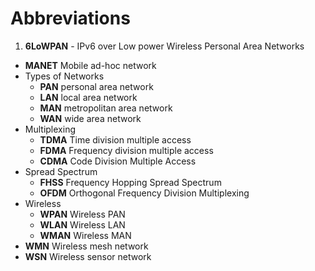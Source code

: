# Abbreviations

1. **6LoWPAN** - IPv6 over Low power Wireless Personal Area Networks
- **MANET** Mobile ad-hoc network
- Types of Networks
  - **PAN** personal area network
  - **LAN** local area network
  - **MAN** metropolitan area network
  - **WAN** wide area network
- Multiplexing
  - **TDMA** Time division multiple access
  - **FDMA** Frequency division multiple access
  - **CDMA** Code Division Multiple Access
- Spread Spectrum
  - **FHSS** Frequency Hopping Spread Spectrum
  - **OFDM** Orthogonal Frequency Division Multiplexing
- Wireless
  - **WPAN** Wireless PAN
  - **WLAN** Wireless LAN
  - **WMAN** Wireless MAN
- **WMN** Wireless mesh network
- **WSN** Wireless sensor network
